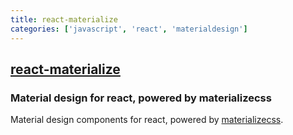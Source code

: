 ```yaml
---
title: react-materialize
categories: ['javascript', 'react', 'materialdesign']
---
```

## [react-materialize](https://github.com/react-materialize/react-materialize)

### Material design for react, powered by materializecss


Material design components for react, powered by [materializecss](http://materializecss.com/).

